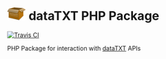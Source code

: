 # [![PHP Package Icon](https://raw.githubusercontent.com/zenkay/datatxt-php/master/phppackage.png)](https://packagist.org/packages/zenkay/datatxt) dataTXT PHP Package

[![Travis CI](https://travis-ci.org/zenkay/machinereading-ruby.svg?branch=master)](https://travis-ci.org/zenkay/datatxt-php)

PHP Package for interaction with [dataTXT](https://dandelion.eu/products/datatxt/) APIs
